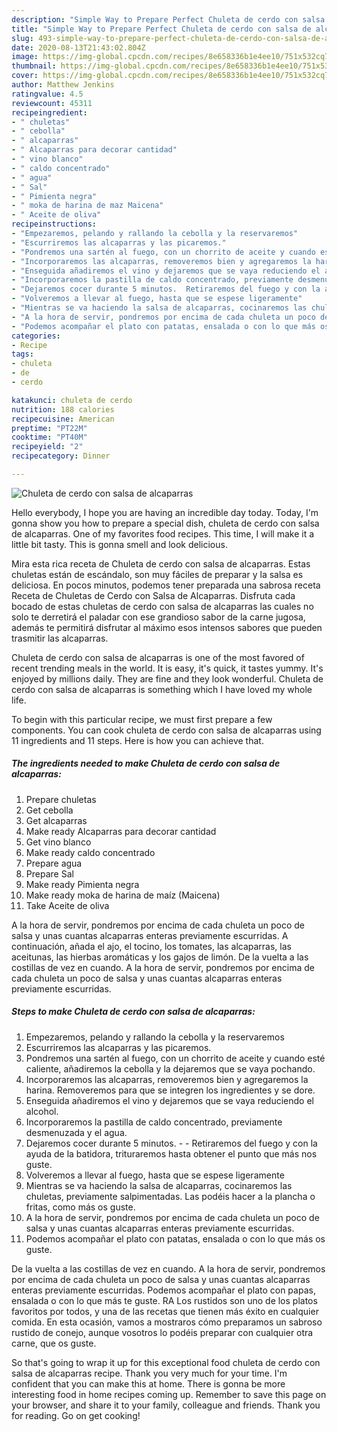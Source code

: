 ```yaml
---
description: "Simple Way to Prepare Perfect Chuleta de cerdo con salsa de alcaparras"
title: "Simple Way to Prepare Perfect Chuleta de cerdo con salsa de alcaparras"
slug: 493-simple-way-to-prepare-perfect-chuleta-de-cerdo-con-salsa-de-alcaparras
date: 2020-08-13T21:43:02.804Z
image: https://img-global.cpcdn.com/recipes/8e658336b1e4ee10/751x532cq70/chuleta-de-cerdo-con-salsa-de-alcaparras-foto-principal.jpg
thumbnail: https://img-global.cpcdn.com/recipes/8e658336b1e4ee10/751x532cq70/chuleta-de-cerdo-con-salsa-de-alcaparras-foto-principal.jpg
cover: https://img-global.cpcdn.com/recipes/8e658336b1e4ee10/751x532cq70/chuleta-de-cerdo-con-salsa-de-alcaparras-foto-principal.jpg
author: Matthew Jenkins
ratingvalue: 4.5
reviewcount: 45311
recipeingredient:
- " chuletas"
- " cebolla"
- " alcaparras"
- " Alcaparras para decorar cantidad"
- " vino blanco"
- " caldo concentrado"
- " agua"
- " Sal"
- " Pimienta negra"
- " moka de harina de maz Maicena"
- " Aceite de oliva"
recipeinstructions:
- "Empezaremos, pelando y rallando la cebolla y la reservaremos"
- "Escurriremos las alcaparras y las picaremos."
- "Pondremos una sartén al fuego, con un chorrito de aceite y cuando esté caliente, añadiremos la cebolla y la dejaremos que se vaya pochando."
- "Incorporaremos las alcaparras, removeremos bien y agregaremos la harina. Removeremos para que se integren los ingredientes y se dore."
- "Enseguida añadiremos el vino y dejaremos que se vaya reduciendo el alcohol."
- "Incorporaremos la pastilla de caldo concentrado, previamente desmenuzada y el agua."
- "Dejaremos cocer durante 5 minutos.  Retiraremos del fuego y con la ayuda de la batidora, trituraremos hasta obtener el punto que más nos guste."
- "Volveremos a llevar al fuego, hasta que se espese ligeramente"
- "Mientras se va haciendo la salsa de alcaparras, cocinaremos las chuletas, previamente salpimentadas. Las podéis hacer a la plancha o fritas, como más os guste."
- "A la hora de servir, pondremos por encima de cada chuleta un poco de salsa y unas cuantas alcaparras enteras previamente escurridas."
- "Podemos acompañar el plato con patatas, ensalada o con lo que más os guste."
categories:
- Recipe
tags:
- chuleta
- de
- cerdo

katakunci: chuleta de cerdo 
nutrition: 188 calories
recipecuisine: American
preptime: "PT22M"
cooktime: "PT40M"
recipeyield: "2"
recipecategory: Dinner

---
```



![Chuleta de cerdo con salsa de alcaparras](https://img-global.cpcdn.com/recipes/8e658336b1e4ee10/751x532cq70/chuleta-de-cerdo-con-salsa-de-alcaparras-foto-principal.jpg)

Hello everybody, I hope you are having an incredible day today. Today, I'm gonna show you how to prepare a special dish, chuleta de cerdo con salsa de alcaparras. One of my favorites food recipes. This time, I will make it a little bit tasty. This is gonna smell and look delicious.

Mira esta rica receta de Chuleta de cerdo con salsa de alcaparras. Estas chuletas están de escándalo, son muy fáciles de preparar y la salsa es deliciosa. En pocos minutos, podemos tener preparada una sabrosa receta Receta de Chuletas de Cerdo con Salsa de Alcaparras. Disfruta cada bocado de estas chuletas de cerdo con salsa de alcaparras las cuales no solo te derretirá el paladar con ese grandioso sabor de la carne jugosa, además te permitirá disfrutar al máximo esos intensos sabores que pueden trasmitir las alcaparras.

Chuleta de cerdo con salsa de alcaparras is one of the most favored of recent trending meals in the world. It is easy, it's quick, it tastes yummy. It's enjoyed by millions daily. They are fine and they look wonderful. Chuleta de cerdo con salsa de alcaparras is something which I have loved my whole life.


To begin with this particular recipe, we must first prepare a few components. You can cook chuleta de cerdo con salsa de alcaparras using 11 ingredients and 11 steps. Here is how you can achieve that.

<!--inarticleads1-->

##### The ingredients needed to make Chuleta de cerdo con salsa de alcaparras:

1. Prepare  chuletas
1. Get  cebolla
1. Get  alcaparras
1. Make ready  Alcaparras para decorar cantidad
1. Get  vino blanco
1. Make ready  caldo concentrado
1. Prepare  agua
1. Prepare  Sal
1. Make ready  Pimienta negra
1. Make ready  moka de harina de maíz (Maicena)
1. Take  Aceite de oliva


A la hora de servir, pondremos por encima de cada chuleta un poco de salsa y unas cuantas alcaparras enteras previamente escurridas. A continuación, añada el ajo, el tocino, los tomates, las alcaparras, las aceitunas, las hierbas aromáticas y los gajos de limón. De la vuelta a las costillas de vez en cuando. A la hora de servir, pondremos por encima de cada chuleta un poco de salsa y unas cuantas alcaparras enteras previamente escurridas. 

<!--inarticleads2-->

##### Steps to make Chuleta de cerdo con salsa de alcaparras:

1. Empezaremos, pelando y rallando la cebolla y la reservaremos
1. Escurriremos las alcaparras y las picaremos.
1. Pondremos una sartén al fuego, con un chorrito de aceite y cuando esté caliente, añadiremos la cebolla y la dejaremos que se vaya pochando.
1. Incorporaremos las alcaparras, removeremos bien y agregaremos la harina. Removeremos para que se integren los ingredientes y se dore.
1. Enseguida añadiremos el vino y dejaremos que se vaya reduciendo el alcohol.
1. Incorporaremos la pastilla de caldo concentrado, previamente desmenuzada y el agua.
1. Dejaremos cocer durante 5 minutos. -  - Retiraremos del fuego y con la ayuda de la batidora, trituraremos hasta obtener el punto que más nos guste.
1. Volveremos a llevar al fuego, hasta que se espese ligeramente
1. Mientras se va haciendo la salsa de alcaparras, cocinaremos las chuletas, previamente salpimentadas. Las podéis hacer a la plancha o fritas, como más os guste.
1. A la hora de servir, pondremos por encima de cada chuleta un poco de salsa y unas cuantas alcaparras enteras previamente escurridas.
1. Podemos acompañar el plato con patatas, ensalada o con lo que más os guste.


De la vuelta a las costillas de vez en cuando. A la hora de servir, pondremos por encima de cada chuleta un poco de salsa y unas cuantas alcaparras enteras previamente escurridas. Podemos acompañar el plato con papas, ensalada o con lo que más te guste. RA Los rustidos son uno de los platos favoritos por todos, y una de las recetas que tienen más éxito en cualquier comida. En esta ocasión, vamos a mostraros cómo preparamos un sabroso rustido de conejo, aunque vosotros lo podéis preparar con cualquier otra carne, que os guste. 

So that's going to wrap it up for this exceptional food chuleta de cerdo con salsa de alcaparras recipe. Thank you very much for your time. I'm confident that you can make this at home. There is gonna be more interesting food in home recipes coming up. Remember to save this page on your browser, and share it to your family, colleague and friends. Thank you for reading. Go on get cooking!
